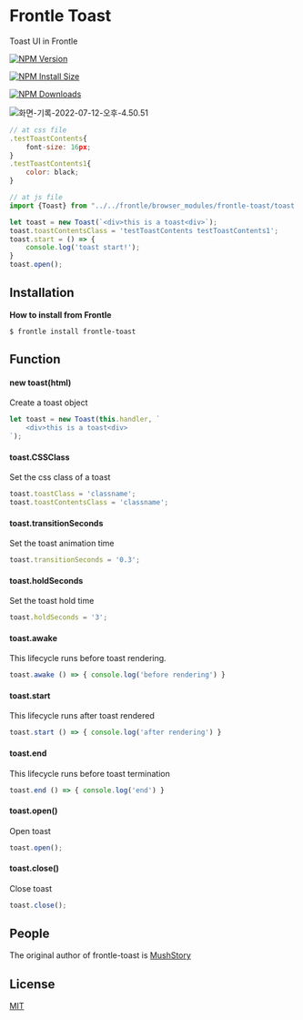 # Frontle Toast

Toast UI in Frontle

 [![NPM Version][npm-version-image]][npm-url]

 [![NPM Install Size][npm-install-size-image]][npm-install-size-url]

 [![NPM Downloads][npm-downloads-image]][npm-downloads-url]

![화면-기록-2022-07-12-오후-4.50.51](https://user-images.githubusercontent.com/49587288/178438423-d5967579-8d20-4707-acba-3c9e5a9a5245.gif)

```javascript
// at css file
.testToastContents{
    font-size: 16px;
}
.testToastContents1{
    color: black;
}

// at js file
import {Toast} from "../../frontle/browser_modules/frontle-toast/toast.js";

let toast = new Toast(`<div>this is a toast<div>`);
toast.toastContentsClass = 'testToastContents testToastContents1';
toast.start = () => {
    console.log('toast start!');
}
toast.open();
```



## Installation

**How to install from Frontle**

```shell
$ frontle install frontle-toast
```



## Function

#### new toast(html)

Create a toast object

```javascript
let toast = new Toast(this.handler, `
    <div>this is a toast<div>
`);
```



#### toast.CSSClass

Set the css class of a toast

```javascript
toast.toastClass = 'classname';
toast.toastContentsClass = 'classname';
```



#### toast.transitionSeconds

Set the toast animation time

```javascript
toast.transitionSeconds = '0.3';
```



#### toast.holdSeconds

Set the toast hold time

```javascript
toast.holdSeconds = '3';
```



#### toast.awake

This lifecycle runs before toast rendering.

```javascript
toast.awake () => { console.log('before rendering') }
```



#### toast.start

This lifecycle runs after toast rendered

```javascript
toast.start () => { console.log('after rendering') }
```



#### toast.end

This lifecycle runs before toast termination

```javascript
toast.end () => { console.log('end') }
```



#### toast.open()

Open toast

```javascript
toast.open();
```



#### toast.close()

Close toast

```javascript
toast.close();
```



## People

The original author of frontle-toast is [MushStory](https://github.com/MushStory)



## License

 [MIT](LICENSE)



[npm-downloads-image]: https://badgen.net/npm/dm/frontle-toast
[npm-downloads-url]: https://npmcharts.com/compare/frontle-toast?minimal=true
[npm-install-size-image]: https://badgen.net/packagephobia/install/frontle-toast
[npm-install-size-url]: https://packagephobia.com/result?p=frontle-toast
[npm-url]: https://npmjs.org/package/frontle-toast
[npm-version-image]: https://badgen.net/npm/v/frontle-toast
